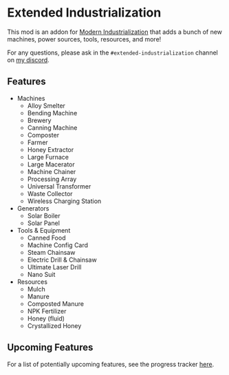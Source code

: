 # Extended Industrialization
This mod is an addon for [Modern Industrialization](https://modrinth.com/mod/modern-industrialization) that adds a bunch of new machines, power sources, tools, resources, and more!

For any questions, please ask in the `#extended-industrialization` channel on [my discord](https://discord.gg/vNaqDzSNaB).

## Features
- Machines
  - Alloy Smelter
  - Bending Machine
  - Brewery
  - Canning Machine
  - Composter
  - Farmer
  - Honey Extractor
  - Large Furnace
  - Large Macerator
  - Machine Chainer
  - Processing Array
  - Universal Transformer
  - Waste Collector
  - Wireless Charging Station
- Generators
  - Solar Boiler
  - Solar Panel
- Tools & Equipment
  - Canned Food
  - Machine Config Card
  - Steam Chainsaw
  - Electric Drill & Chainsaw
  - Ultimate Laser Drill
  - Nano Suit
- Resources
  - Mulch
  - Manure
  - Composted Manure
  - NPK Fertilizer
  - Honey (fluid)
  - Crystallized Honey

## Upcoming Features
For a list of potentially upcoming features, see the progress tracker [here](https://github.com/users/Swedz/projects/10/views/6).